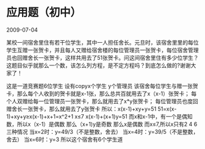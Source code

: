 # 应用题（初中）
2009-07-04


某校一间宿舍里住有若干位学生，其中一人担任舍长。元旦时，该宿舍里里的每位学生互赠一张贺卡，并且每人又赠给宿舍楼的每位管理员一张贺卡，每位宿舍管理员也回赠舍长一张贺卡，这样共用去了51张贺卡。问这间宿舍里住有多少位学生？这题目似乎就那么一个数，该怎么列方程，是不定方程吗？到底怎么做的?谢谢大家了！


这是一道竞赛题6位学生  设有copyx个学生 y个管理员 该宿舍每位学生与赠一张贺卡，那么每个人收到的贺卡就是x-1张，那么总共百就用去了x（x-1）张贺卡； 每个人双赠给每一位管理员一张贺卡，那么就用去了x*y张贺卡； 每位管理员也度回赠舍长一张贺卡，那么就用去了y张贺卡 所以：x(x-1)+xy+y=51 51=x(x-1)+xy+y≥x(x-1)+x+1=x^2+1 x≤7 x(x-1)+(x+1)y=51 而x和x-1中，有一个是偶知数，所以x（x-1）是偶数 那么（x+1)y是奇数 那么x是偶数 而x≤7,所以x只有2 4 6三种情况 当x=2时：y=49/3（不是整数，舍去） 当x=4时：y=39/5（不是整数，舍去） 当x=6时：y=3 所以这个宿舍有6个学生道
